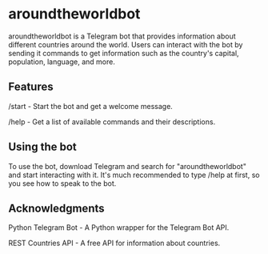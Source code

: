 # aroundtheworldbot

aroundtheworldbot is a Telegram bot that provides information about different countries around the world. Users can interact with the bot by sending it commands to get information such as the country's capital, population, language, and more.

## Features

/start - Start the bot and get a welcome message.

/help - Get a list of available commands and their descriptions.

## Using the bot
To use the bot, download Telegram and search for "aroundtheworldbot" and start interacting with it. It's much recommended to type /help at first, so you see how to speak to the bot.

## Acknowledgments

Python Telegram Bot - A Python wrapper for the Telegram Bot API.

REST Countries API - A free API for information about countries.



